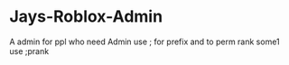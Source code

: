# Jays-Roblox-Admin
A admin for ppl who need Admin
use ; for prefix and to perm rank some1 use ;prank
